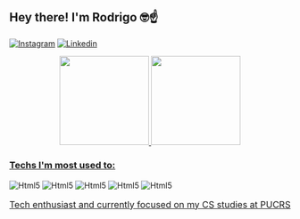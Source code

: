 <div align="start">
  <h2>Hey there! I'm Rodrigo 🤓☝️</h2>
</div>

  [![Instagram](https://img.shields.io/badge/Instagram-E4405F?style=for-the-badge&logo=instagram&logoColor=white)](https://www.instagram.com/rodrigosandler_/)
  [![Linkedin](https://img.shields.io/badge/LinkedIn-0077B5?style=for-the-badge&logo=linkedin&logoColor=white)](https://www.linkedin.com/in/rodrigo-sandler-1945a9220/)

<div align="center">
  <a href="https://github.com/SandlerRodrigo">
  <img height="160em" src="https://github-readme-stats.vercel.app/api?username=SandlerRodrigo&show_icons=true&include_all_commits=true&rank_icon=github&theme=tokyonight"/>
  <img height="160em" src="https://github-readme-stats.vercel.app/api/top-langs/?username=SandlerRodrigo&layout=compact&langs_count=100&theme=tokyonight"/>
</div> 

<div>
  <h3>Techs I'm most used to: </h3>
</div>

<div style="display: inline-block">
    <img align="center" alt="Html5" src="https://img.shields.io/badge/Java-ED8B00?style=for-the-badge&logo=openjdk&logoColor=white"/>
    <img align="center" alt="Html5" src="https://img.shields.io/badge/C-00599C?style=for-the-badge&logo=c&logoColor=white"/>
    <img align="center" alt="Html5" src="https://img.shields.io/badge/JavaScript-F7DF1E?style=for-the-badge&logo=javascript&logoColor=black"/>
    <img align="center" alt="Html5" src="https://img.shields.io/badge/HTML5-E34F26?style=for-the-badge&logo=html5&logoColor=white"/>
    <img align="center" alt="Html5" src="https://img.shields.io/badge/CSS3-1572B6?style=for-the-badge&logo=css3&logoColor=white"/>  
</div><br/>

<p style="font-size: 12pt;">
  Tech enthusiast and currently focused on my CS studies at PUCRS
</p>

